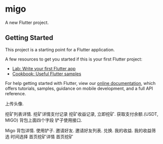 # migo

A new Flutter project.

## Getting Started

This project is a starting point for a Flutter application.

A few resources to get you started if this is your first Flutter project:

- [Lab: Write your first Flutter app](https://flutter.dev/docs/get-started/codelab)
- [Cookbook: Useful Flutter samples](https://flutter.dev/docs/cookbook)

For help getting started with Flutter, view our
[online documentation](https://flutter.dev/docs), which offers tutorials,
samples, guidance on mobile development, and a full API reference.




上传头像.

挖矿列表详情.
挖矿详情支付记录
挖矿收益记录,
立即挖矿.
获取支付余额.(USDT, MIGO)
背包上面四个字段
铲子使用接口.

Migo
背包详情.
使用铲子.
邀请好友.
邀请好友列表.
兑换.
我的收益.
我的收益筛选
时间选择
首页挖矿详情
首页挖矿



